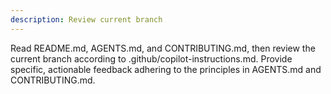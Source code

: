 ```yaml
---
description: Review current branch
---
```


Read README.md, AGENTS.md, and CONTRIBUTING.md, then review the current branch according to .github/copilot-instructions.md.
Provide specific, actionable feedback adhering to the principles in AGENTS.md and CONTRIBUTING.md.
